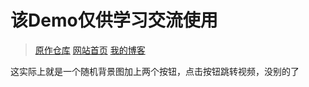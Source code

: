 # 该Demo仅供学习交流使用

>[原作仓库](https://github.com/Hisuifeng/cheat) 
>[网站首页](https://github.com/Hisuifeng/cheat) 
>[我的博客](https://1477017264.github.io/) 

这实际上就是一个随机背景图加上两个按钮，点击按钮跳转视频，没别的了
